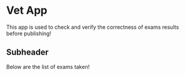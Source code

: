 # Vet App

This app is used to check and verify the correctness of exams results before publishing!

## Subheader

Below are the list of exams taken!